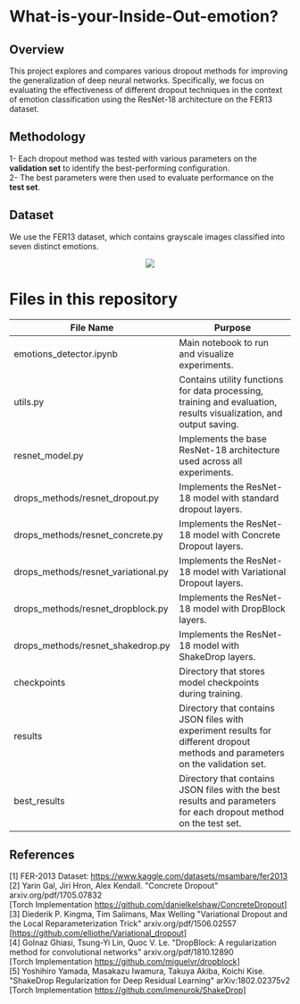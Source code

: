 # What-is-your-Inside-Out-emotion?

## Overview
This project explores and compares various dropout methods for improving the generalization of deep neural networks. Specifically, we focus on evaluating the effectiveness of different dropout techniques in the context of emotion classification using the ResNet-18 architecture on the FER13 dataset.

## Methodology
1- Each dropout method was tested with various parameters on the **validation set** to identify the best-performing configuration.  
2- The best parameters were then used to evaluate performance on the **test set**.

## Dataset
We use the FER13 dataset, which contains grayscale images classified into seven distinct emotions. 

<p align="center">
<img src="https://www.mdpi.com/electronics/electronics-12-02707/article_deploy/html/images/electronics-12-02707-g001.png">
</p>

# Files in this repository

File Name   | Purpose
------------- | -------------
emotions_detector.ipynb  | Main notebook to run and visualize experiments.
utils.py  | Contains utility functions for data processing, training and evaluation, results visualization, and output saving.
resnet_model.py  | Implements the base ResNet-18 architecture used across all experiments.
drops_methods/resnet_dropout.py | Implements the ResNet-18 model with standard dropout layers.
drops_methods/resnet_concrete.py | 	Implements the ResNet-18 model with Concrete Dropout layers.
drops_methods/resnet_variational.py | Implements the ResNet-18 model with Variational Dropout layers.
drops_methods/resnet_dropblock.py | Implements the ResNet-18 model with DropBlock layers.
drops_methods/resnet_shakedrop.py | Implements the ResNet-18 model with ShakeDrop layers.
checkpoints | Directory that stores model checkpoints during training.
results | Directory that contains JSON files with experiment results for different dropout methods and parameters on the validation set.
best_results | Directory that contains JSON files with the best results and parameters for each dropout method on the test set.

## References
[1] FER-2013 Dataset: https://www.kaggle.com/datasets/msambare/fer2013  
[2] Yarin Gal, Jiri Hron, Alex Kendall. "Concrete Dropout" arxiv.org/pdf/1705.07832  
    [Torch Implementation https://github.com/danielkelshaw/ConcreteDropout]  
[3] Diederik P. Kingma, Tim Salimans, Max Welling "Variational Dropout and the Local Reparameterization Trick" arxiv.org/pdf/1506.02557  
    [https://github.com/elliothe/Variational_dropout]  
[4] Golnaz Ghiasi, Tsung-Yi Lin, Quoc V. Le. "DropBlock: A regularization method for convolutional networks" arxiv.org/pdf/1810.12890  
    [Torch Implementation https://github.com/miguelvr/dropblock]  
[5] Yoshihiro Yamada, Masakazu Iwamura, Takuya Akiba, Koichi Kise. "ShakeDrop Regularization for Deep Residual Learning" arXiv:1802.02375v2  
    [Torch Implementation https://github.com/imenurok/ShakeDrop]  
